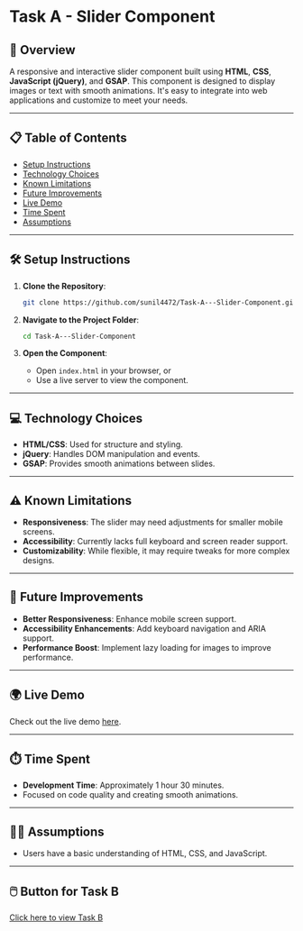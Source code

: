 # Task A - Slider Component
## 🌟 Overview  
A responsive and interactive slider component built using **HTML**, **CSS**, **JavaScript (jQuery)**, and **GSAP**. This component is designed to display images or text with smooth animations. It's easy to integrate into web applications and customize to meet your needs.  

---

## 📋 Table of Contents  
- [Setup Instructions](#-setup-instructions)  
- [Technology Choices](#-technology-choices)  
- [Known Limitations](#-known-limitations)  
- [Future Improvements](#-future-improvements)  
- [Live Demo](#-live-demo)  
- [Time Spent](#-time-spent)  
- [Assumptions](#-assumptions)  

---

## 🛠️ Setup Instructions  

1. **Clone the Repository**:  
    ```bash
    git clone https://github.com/sunil4472/Task-A---Slider-Component.git
    ```

2. **Navigate to the Project Folder**:  
    ```bash
    cd Task-A---Slider-Component
    ```

3. **Open the Component**:  
    - Open `index.html` in your browser, or  
    - Use a live server to view the component.

---

## 💻 Technology Choices  
- **HTML/CSS**: Used for structure and styling.  
- **jQuery**: Handles DOM manipulation and events.  
- **GSAP**: Provides smooth animations between slides.  

---

## ⚠️ Known Limitations  
- **Responsiveness**: The slider may need adjustments for smaller mobile screens.  
- **Accessibility**: Currently lacks full keyboard and screen reader support.  
- **Customizability**: While flexible, it may require tweaks for more complex designs.  

---

## 🚀 Future Improvements  
- **Better Responsiveness**: Enhance mobile screen support.  
- **Accessibility Enhancements**: Add keyboard navigation and ARIA support.  
- **Performance Boost**: Implement lazy loading for images to improve performance.  

---

## 🌍 Live Demo  
Check out the live demo [here](#).

---

## ⏱️ Time Spent  
- **Development Time**: Approximately 1 hour 30 minutes.  
- Focused on code quality and creating smooth animations.  

---

## 🧑‍💻 Assumptions  
- Users have a basic understanding of HTML, CSS, and JavaScript.  

---

## 🖱️ Button for Task B  
[Click here to view Task B](https://github.com/sunil4472/Interactive-Form-Builder)